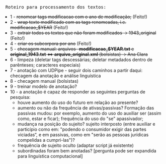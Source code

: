 <pre> Roteiro para processamento dos textos:</pre>

- 1 - ~~renomear tags modificacao com o ano de modificação;~~ (Feito!)
- 2 - ~~wrap texto modificado com as tags renomeadas, i.e. modificacao_$YEAR~~ (Feito!)
- 3 - ~~extrair todos os textos que não foram modificados -> 1943_original~~ (Feito!)
- 4 - ~~criar os subcorpora por ano~~ (Feito!)
- 5 - ~~checagem manual: arquivos- **modificacao_$YEAR.txt** e **original_1943.txt** <=> **arquivo_original.xml** (bolsistas) -> Ana Clara~~ 
- 6 - limpeza (deletar tags descessárias; deletar metadados dentro de parênteses; caracteres especiais)
- 7 - anotação com UDPipe
      - seguir dois caminhos a partir daqui: checagem da anotação e análise linguística
- 8 - checagem manual (bolsistas)
- 9 - treinar modelo de anotação?
- 10 - a anotação é capaz de responder as seguintes perguntas de pesquisa:
    - houve aumento do uso do futuro em relação ao presente?
    - aumento ou não da frequência de ativas/passivas? Formação das passivas mudou: por exemplo, aumento do uso do auxiliar ser (assim como, estar e ficar); frequência do uso do "se" apassivador;
    - mudança na posição do sujeito? sujeito interposto (entre auxiliar e particípio como em: "podendo o consumidor exigir das partes viciadas“, e em passivas, como em "serão as pessoas jurídicas compelidas a cumpri-las")?
    - frequência de sujeito oculto (adaptar script já existente)
    - subordinadas foram bem anotadas? [pergunta pode ser expandida para linguística computacional]

